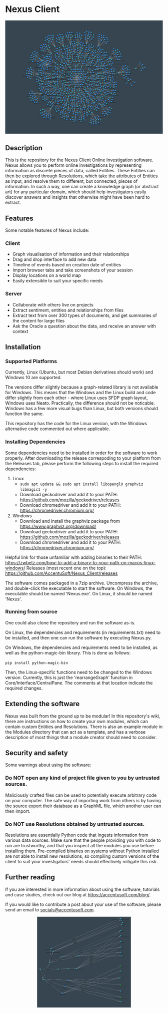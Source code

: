 # Nexus Client
<p align="center">
  <img src="Repository_Images/Flower.png">
</p>

## Description
This is the repository for the Nexus Client Online Investigation software. Nexus allows you to perform online investigations by representing information as discrete pieces of data, called Entities. These Entities can then be explored through Resolutions, which take the attributes of Entities as input, and resolve them to different, but connected, pieces of information. In such a way, one can create a knowledge graph (or abstract art) for any particular domain, which should help investigators easily discover answers and insights that otherwise might have been hard to extract.

## Features
Some notable features of Nexus include:

### Client
- Graph visualisation of information and their relationships
- Drag and drop interface to add new data
- Timeline of events based on creation date of entities
- Import browser tabs and take screenshots of your session
- Display locations on a world map
- Easily extensible to suit your specific needs

### Server
- Collaborate with others live on projects
- Extract sentiment, entities and relationships from files
- Extract text from over 300 types of documents, and get summaries of the content for large files
- Ask the Oracle a question about the data, and receive an answer with context

## Installation
### Supported Platforms
Currently, Linux (Ubuntu, but most Debian derivatives should work) and Windows 10 are supported.

The versions differ slightly because a graph-related library is not available for Windows. This means that the Windows and the Linux build and code differ slightly from each other - where Linux uses SFDP graph layout, Windows uses Neato. Practically, the difference should not be noticable. Windows has a few more visual bugs than Linux, but both versions should function the same.

This repository has the code for the Linux version, with the Windows alternative code commented out where applicable.

### Installing Dependencies
Some dependencies need to be installed in order for the software to work properly. After downloading the release correspoding to your platform from the Releases tab, please perform the following steps to install the required dependencies:
1. Linux
	- `sudo apt update && sudo apt install libopengl0 graphviz libmagic1 -y`
	- Download geckodriver and add it to your PATH: https://github.com/mozilla/geckodriver/releases
	- Download chromedriver and add it to your PATH: https://chromedriver.chromium.org/
2. Windows
	- Download and install the graphviz package from https://www.graphviz.org/download/
	- Download geckodriver and add it to your PATH: https://github.com/mozilla/geckodriver/releases
	- Download chromedriver and add it to your PATH: https://chromedriver.chromium.org/

Helpful link for those unfamiliar with adding binaries to their PATH: https://zwbetz.com/how-to-add-a-binary-to-your-path-on-macos-linux-windows/
Releases (most recent one on the top): https://github.com/AccentuSoft/Nexus_Client/releases

The software comes packaged in a 7zip archive. Uncompress the archive, and double-click the executable to start the software. On Windows, the executable should be named 'Nexus.exe'. On Linux, it should be named 'Nexus'.

### Running from source
One could also clone the repository and run the software as-is.

On Linux, the dependencies and requirements (in requirements.txt) need to be installed, and then one can run the software by executing Nexus.py.

On Windows, the dependencies and requirements need to be installed, as well as the python-magic-bin library. This is done as follows:

`pip install python-magic-bin`

Then, the Linux-specific functions need to be changed to the Windows version. Currently, this is just the 'rearrangeGraph' function in Core/Interface/CentralPane. The comments at that location indicate the required changes.


## Extending the software
Nexus was built from the ground up to be modular! In this repository's wiki, there are instructions on how to create your own modules, which can contain custom Entities and Resolutions. There is also an example module in the Modules directory that can act as a template, and has a verbose description of most things that a module creator should need to consider.

## Security and safety
Some warnings about using the software:

### Do NOT open any kind of project file given to you by untrusted sources.
Maliciously crafted files can be used to potentially execute arbitrary code on your computer. The safe way of importing work from others is by having the source export their database as a GraphML file, which another user can then import.

### Do NOT use Resolutions obtained by untrusted sources.
Resolutions are essentially Python code that ingests information from various data sources. Make sure that the people providing you with code to run are trustworthy, and that you inspect all the modules you use before installing them. Pre-compiled binaries on systems without Python installed are not able to install new resolutions, so compiling custom versions of the client to suit your investigators' needs should effectively mitigate this risk.

## Further reading
If you are interested in more information about using the software, tutorials and case studies, check out our blog at https://accentusoft.com/blog/.

If you would like to contribute a post about your use of the software, please send an email to socials@accentusoft.com.

<p align="center">
  <img src="Repository_Images/Img2.png" width="300" height="290">
</p>
